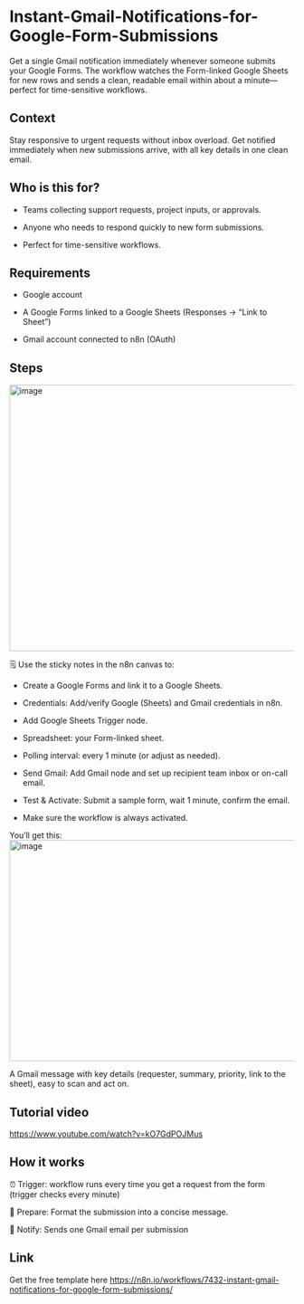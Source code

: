 # Instant-Gmail-Notifications-for-Google-Form-Submissions
Get a single Gmail notification immediately whenever someone submits your Google Forms. The workflow watches the Form-linked Google Sheets for new rows and sends a clean, readable email within about a minute—perfect for time-sensitive workflows.

## Context
Stay responsive to urgent requests without inbox overload. Get notified immediately when new submissions arrive, with all key details in one clean email.

## Who is this for?
- Teams collecting support requests, project inputs, or approvals.

- Anyone who needs to respond quickly to new form submissions.

- Perfect for time-sensitive workflows.

## Requirements
- Google account

- A Google Forms linked to a Google Sheets (Responses → “Link to Sheet”)

- Gmail account connected to n8n (OAuth)

## Steps

<img width="1206" height="471" alt="image" src="https://github.com/user-attachments/assets/92150379-a798-4917-a11a-50bcaad09b7c" />


🗒️ Use the sticky notes in the n8n canvas to:

- Create a Google Forms and link it to a Google Sheets.

- Credentials: Add/verify Google (Sheets) and Gmail credentials in n8n.

- Add Google Sheets Trigger node.

- Spreadsheet: your Form-linked sheet.

- Polling interval: every 1 minute (or adjust as needed).

- Send Gmail: Add Gmail node and set up recipient team inbox or on-call email.

- Test & Activate: Submit a sample form, wait 1 minute, confirm the email.

- Make sure the workflow is always activated.

You’ll get this:
<img width="936" height="391" alt="image" src="https://github.com/user-attachments/assets/4771c3d8-d032-4182-a35c-e428ea9370e7" />

A Gmail message with key details (requester, summary, priority, link to the sheet), easy to scan and act on.

## Tutorial video
https://www.youtube.com/watch?v=kO7GdPOJMus

## How it works
⏰ Trigger: workflow runs every time you get a request from the form (trigger checks every minute)

📝 Prepare: Format the submission into a concise message.

📨 Notify: Sends one Gmail email per submission

## Link
Get the free template here https://n8n.io/workflows/7432-instant-gmail-notifications-for-google-form-submissions/


